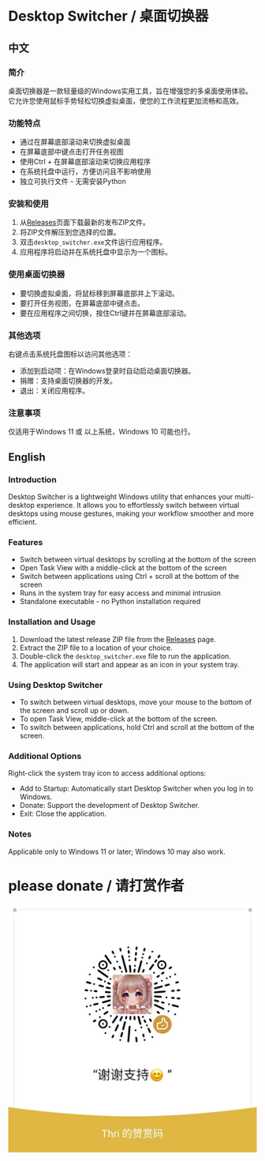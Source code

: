 # Desktop Switcher / 桌面切换器

## 中文

### 简介
桌面切换器是一款轻量级的Windows实用工具，旨在增强您的多桌面使用体验。它允许您使用鼠标手势轻松切换虚拟桌面，使您的工作流程更加流畅和高效。

### 功能特点
- 通过在屏幕底部滚动来切换虚拟桌面
- 在屏幕底部中键点击打开任务视图
- 使用Ctrl + 在屏幕底部滚动来切换应用程序
- 在系统托盘中运行，方便访问且不影响使用
- 独立可执行文件 - 无需安装Python

### 安装和使用
1. 从[Releases](https://github.com/yourusername/desktop-switcher/releases)页面下载最新的发布ZIP文件。
2. 将ZIP文件解压到您选择的位置。
3. 双击`desktop_switcher.exe`文件运行应用程序。
4. 应用程序将启动并在系统托盘中显示为一个图标。

### 使用桌面切换器
- 要切换虚拟桌面，将鼠标移到屏幕底部并上下滚动。
- 要打开任务视图，在屏幕底部中键点击。
- 要在应用程序之间切换，按住Ctrl键并在屏幕底部滚动。

### 其他选项
右键点击系统托盘图标以访问其他选项：
- 添加到启动项：在Windows登录时自动启动桌面切换器。
- 捐赠：支持桌面切换器的开发。
- 退出：关闭应用程序。

### 注意事项
仅适用于Windows 11 或 以上系统，Windows 10 可能也行。

## English

### Introduction
Desktop Switcher is a lightweight Windows utility that enhances your multi-desktop experience. It allows you to effortlessly switch between virtual desktops using mouse gestures, making your workflow smoother and more efficient.

### Features
- Switch between virtual desktops by scrolling at the bottom of the screen
- Open Task View with a middle-click at the bottom of the screen
- Switch between applications using Ctrl + scroll at the bottom of the screen
- Runs in the system tray for easy access and minimal intrusion
- Standalone executable - no Python installation required

### Installation and Usage
1. Download the latest release ZIP file from the [Releases](https://github.com/yourusername/desktop-switcher/releases) page.
2. Extract the ZIP file to a location of your choice.
3. Double-click the `desktop_switcher.exe` file to run the application.
4. The application will start and appear as an icon in your system tray.

### Using Desktop Switcher
- To switch between virtual desktops, move your mouse to the bottom of the screen and scroll up or down.
- To open Task View, middle-click at the bottom of the screen.
- To switch between applications, hold Ctrl and scroll at the bottom of the screen.

### Additional Options
Right-click the system tray icon to access additional options:
- Add to Startup: Automatically start Desktop Switcher when you log in to Windows.
- Donate: Support the development of Desktop Switcher.
- Exit: Close the application.

### Notes
Applicable only to Windows 11 or later; Windows 10 may also work.


# please donate / 请打赏作者
![developer](./donate.jpg)
